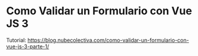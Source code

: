 # Como Validar un Formulario con Vue JS 3
Tutorial: https://blog.nubecolectiva.com/como-validar-un-formulario-con-vue-js-3-parte-1/
